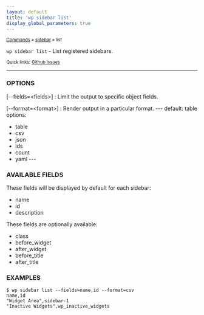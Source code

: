 ```yaml
---
layout: default
title: 'wp sidebar list'
display_global_parameters: true
---
```


<small>[Commands](/commands/) &raquo; [sidebar](/commands/sidebar/) &raquo; list</small>

`wp sidebar list` - List registered sidebars.

<small>Quick links: <a href="https://github.com/wp-cli/wp-cli/issues?q=is%3Aopen+label%3Acommand%3Asidebar-list+sort%3Aupdated-desc">Github issues</a></small>

<hr />

### OPTIONS

[\--fields=&lt;fields&gt;]
: Limit the output to specific object fields.

[\--format=&lt;format&gt;]
: Render output in a particular format.
\---
default: table
options:
  - table
  - csv
  - json
  - ids
  - count
  - yaml
\---

### AVAILABLE FIELDS

These fields will be displayed by default for each sidebar:

* name
* id
* description

These fields are optionally available:

* class
* before_widget
* after_widget
* before_title
* after_title

### EXAMPLES

    $ wp sidebar list --fields=name,id --format=csv
    name,id
    "Widget Area",sidebar-1
    "Inactive Widgets",wp_inactive_widgets



